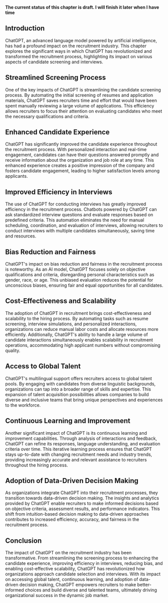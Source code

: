 **The current status of this chapter is draft. I will finish it later when I have time**

Introduction
------------

ChatGPT, an advanced language model powered by artificial intelligence, has had a profound impact on the recruitment industry. This chapter explores the significant ways in which ChatGPT has revolutionized and transformed the recruitment process, highlighting its impact on various aspects of candidate screening and interviews.

Streamlined Screening Process
-----------------------------

One of the key impacts of ChatGPT is streamlining the candidate screening process. By automating the initial screening of resumes and application materials, ChatGPT saves recruiters time and effort that would have been spent manually reviewing a large volume of applications. This efficiency allows recruiters to focus their attention on evaluating candidates who meet the necessary qualifications and criteria.

Enhanced Candidate Experience
-----------------------------

ChatGPT has significantly improved the candidate experience throughout the recruitment process. With personalized interaction and real-time engagement, candidates can have their questions answered promptly and receive information about the organization and job role at any time. This enhanced experience creates a positive impression of the company and fosters candidate engagement, leading to higher satisfaction levels among applicants.

Improved Efficiency in Interviews
---------------------------------

The use of ChatGPT for conducting interviews has greatly improved efficiency in the recruitment process. Chatbots powered by ChatGPT can ask standardized interview questions and evaluate responses based on predefined criteria. This automation eliminates the need for manual scheduling, coordination, and evaluation of interviews, allowing recruiters to conduct interviews with multiple candidates simultaneously, saving time and resources.

Bias Reduction and Fairness
---------------------------

ChatGPT's impact on bias reduction and fairness in the recruitment process is noteworthy. As an AI model, ChatGPT focuses solely on objective qualifications and criteria, disregarding personal characteristics such as gender, race, or age. This unbiased evaluation reduces the potential for unconscious biases, ensuring fair and equal opportunities for all candidates.

Cost-Effectiveness and Scalability
----------------------------------

The adoption of ChatGPT in recruitment brings cost-effectiveness and scalability to the hiring process. By automating tasks such as resume screening, interview simulations, and personalized interactions, organizations can reduce manual labor costs and allocate resources more efficiently. Additionally, ChatGPT's ability to handle a large volume of candidate interactions simultaneously enables scalability in recruitment operations, accommodating high applicant numbers without compromising quality.

Access to Global Talent
-----------------------

ChatGPT's multilingual support offers recruiters access to global talent pools. By engaging with candidates from diverse linguistic backgrounds, organizations can tap into a broader range of skills and expertise. This expansion of talent acquisition possibilities allows companies to build diverse and inclusive teams that bring unique perspectives and experiences to the workforce.

Continuous Learning and Improvement
-----------------------------------

Another significant impact of ChatGPT is its continuous learning and improvement capabilities. Through analysis of interactions and feedback, ChatGPT can refine its responses, language understanding, and evaluation criteria over time. This iterative learning process ensures that ChatGPT stays up-to-date with changing recruitment needs and industry trends, providing increasingly accurate and relevant assistance to recruiters throughout the hiring process.

Adoption of Data-Driven Decision Making
---------------------------------------

As organizations integrate ChatGPT into their recruitment processes, they transition towards data-driven decision making. The insights and analytics provided by ChatGPT enable recruiters to make informed decisions based on objective criteria, assessment results, and performance indicators. This shift from intuition-based decision making to data-driven approaches contributes to increased efficiency, accuracy, and fairness in the recruitment process.

Conclusion
----------

The impact of ChatGPT on the recruitment industry has been transformative. From streamlining the screening process to enhancing the candidate experience, improving efficiency in interviews, reducing bias, and enabling cost-effective scalability, ChatGPT has revolutionized how organizations approach candidate selection and interviews. With its impact on accessing global talent, continuous learning, and adoption of data-driven decision making, ChatGPT empowers recruiters to make better-informed choices and build diverse and talented teams, ultimately driving organizational success in the dynamic job market.
